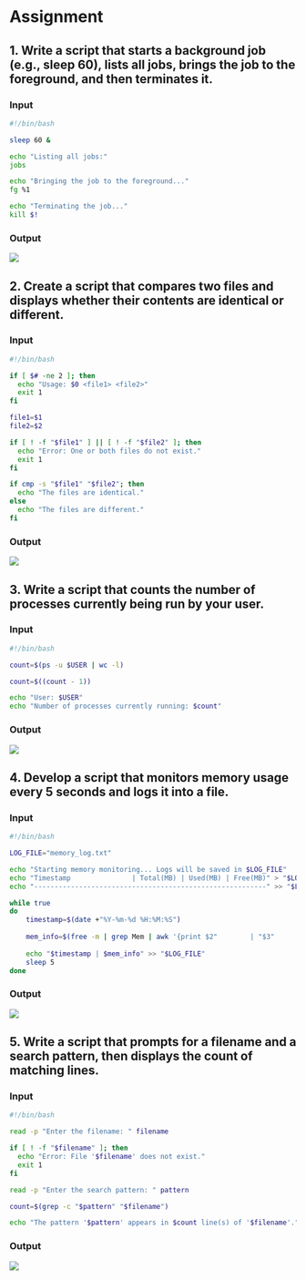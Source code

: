 # Assignment
## 1. Write a script that starts a background job (e.g., sleep 60), lists all jobs, brings the job to the foreground, and then terminates it.
### Input
```bash
#!/bin/bash

sleep 60 &

echo "Listing all jobs:"
jobs

echo "Bringing the job to the foreground..."
fg %1

echo "Terminating the job..."
kill $!
```
### Output
![](./images/a1.png)


## 2.  Create a script that compares two files and displays whether their contents are identical or different.  

### Input
```bash
#!/bin/bash

if [ $# -ne 2 ]; then
  echo "Usage: $0 <file1> <file2>"
  exit 1
fi

file1=$1
file2=$2

if [ ! -f "$file1" ] || [ ! -f "$file2" ]; then
  echo "Error: One or both files do not exist."
  exit 1
fi

if cmp -s "$file1" "$file2"; then
  echo "The files are identical."
else
  echo "The files are different."
fi
```
### Output
![](./images/a2.png)


## 3. Write a script that counts the number of processes currently being run by your user.  

### Input
```bash
#!/bin/bash

count=$(ps -u $USER | wc -l)

count=$((count - 1))

echo "User: $USER"
echo "Number of processes currently running: $count"
```
### Output
![](./images/a3.png)


## 4. Develop a script that monitors memory usage every 5 seconds and logs it into a file.  

### Input
```bash
#!/bin/bash

LOG_FILE="memory_log.txt"

echo "Starting memory monitoring... Logs will be saved in $LOG_FILE"
echo "Timestamp               | Total(MB) | Used(MB) | Free(MB)" > "$LOG_FILE"
echo "---------------------------------------------------------" >> "$LOG_FILE"

while true
do
    timestamp=$(date +"%Y-%m-%d %H:%M:%S")
    
    mem_info=$(free -m | grep Mem | awk '{print $2"        | "$3"      | "$4}')
    
    echo "$timestamp | $mem_info" >> "$LOG_FILE"
    sleep 5
done
```
### Output
![](./images/a4.png)

## 5. Write a script that prompts for a filename and a search pattern, then displays the count of matching lines.  

### Input
```bash
#!/bin/bash

read -p "Enter the filename: " filename

if [ ! -f "$filename" ]; then
  echo "Error: File '$filename' does not exist."
  exit 1
fi

read -p "Enter the search pattern: " pattern

count=$(grep -c "$pattern" "$filename")

echo "The pattern '$pattern' appears in $count line(s) of '$filename'."
```
### Output
![](./images/a5.png)



